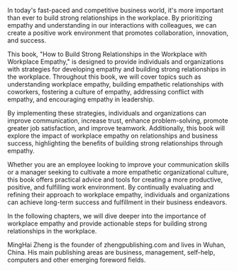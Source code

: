 
In today's fast-paced and competitive business world, it's more important than ever to build strong relationships in the workplace. By prioritizing empathy and understanding in our interactions with colleagues, we can create a positive work environment that promotes collaboration, innovation, and success.

This book, "How to Build Strong Relationships in the Workplace with Workplace Empathy," is designed to provide individuals and organizations with strategies for developing empathy and building strong relationships in the workplace. Throughout this book, we will cover topics such as understanding workplace empathy, building empathetic relationships with coworkers, fostering a culture of empathy, addressing conflict with empathy, and encouraging empathy in leadership.

By implementing these strategies, individuals and organizations can improve communication, increase trust, enhance problem-solving, promote greater job satisfaction, and improve teamwork. Additionally, this book will explore the impact of workplace empathy on relationships and business success, highlighting the benefits of building strong relationships through empathy.

Whether you are an employee looking to improve your communication skills or a manager seeking to cultivate a more empathetic organizational culture, this book offers practical advice and tools for creating a more productive, positive, and fulfilling work environment. By continually evaluating and refining their approach to workplace empathy, individuals and organizations can achieve long-term success and fulfillment in their business endeavors.

In the following chapters, we will dive deeper into the importance of workplace empathy and provide actionable steps for building strong relationships in the workplace.

MingHai Zheng is the founder of zhengpublishing.com and lives in Wuhan, China. His main publishing areas are business, management, self-help, computers and other emerging foreword fields.
